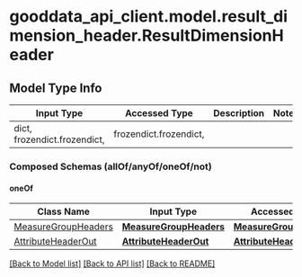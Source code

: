 # gooddata_api_client.model.result_dimension_header.ResultDimensionHeader

## Model Type Info
Input Type | Accessed Type | Description | Notes
------------ | ------------- | ------------- | -------------
dict, frozendict.frozendict,  | frozendict.frozendict,  |  | 

### Composed Schemas (allOf/anyOf/oneOf/not)
#### oneOf
Class Name | Input Type | Accessed Type | Description | Notes
------------- | ------------- | ------------- | ------------- | -------------
[MeasureGroupHeaders](MeasureGroupHeaders.md) | [**MeasureGroupHeaders**](MeasureGroupHeaders.md) | [**MeasureGroupHeaders**](MeasureGroupHeaders.md) |  | 
[AttributeHeaderOut](AttributeHeaderOut.md) | [**AttributeHeaderOut**](AttributeHeaderOut.md) | [**AttributeHeaderOut**](AttributeHeaderOut.md) |  | 

[[Back to Model list]](../../README.md#documentation-for-models) [[Back to API list]](../../README.md#documentation-for-api-endpoints) [[Back to README]](../../README.md)

